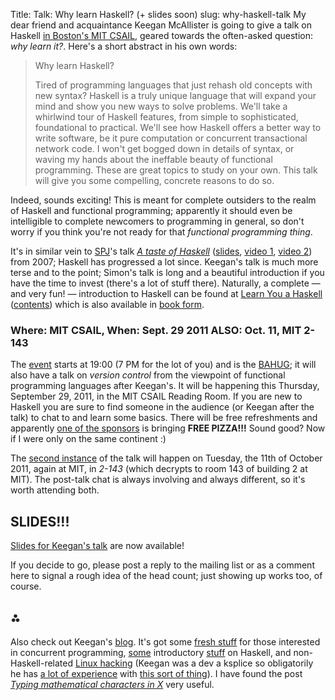 Title: Talk: Why learn Haskell? (+ slides soon)
slug: why-haskell-talk
<markdown>
My dear friend and acquaintance Keegan McAllister is going to give a talk on Haskell [in Boston's MIT CSAIL](http://groups.google.com/group/bostonhaskell/browse_thread/thread/784fbe326a8e094?pli=1), geared towards the often-asked question: *why learn it?*. Here's a short abstract in his own words:

> Why learn Haskell?
> 
> Tired of programming languages that just rehash old concepts with new syntax? Haskell is a truly unique language that will expand your mind and show you new ways to solve problems. We'll take a whirlwind tour of Haskell features, from simple to sophisticated, foundational to practical. We'll see how Haskell offers a better way to write software, be it pure computation or concurrent transactional network code. I won't get bogged down in details of syntax, or waving my hands about the ineffable beauty of functional programming. These are great topics to study on your own. This talk will give you some compelling, concrete reasons to do so.

Indeed, sounds exciting! This is meant for complete outsiders to the realm of Haskell and functional programming; apparently it should even be intelligible to complete newcomers to programming in general, so don't worry if you think you're not ready for that *functional programming thing*.

It's in similar vein to [SPJ](http://en.wikipedia.org/wiki/Simon_Peyton_Jones)'s talk *[A taste of Haskell](http://research.microsoft.com/en-us/um/people/simonpj/papers/haskell-tutorial/index.htm)* ([slides](http://research.microsoft.com/en-us/um/people/simonpj/papers/haskell-tutorial/TasteOfHaskell.pdf), [video 1](http://blip.tv/file/324976), [video 2](http://blip.tv/file/325646)) from 2007; Haskell has progressed a lot since. Keegan's talk is much more terse and to the point; Simon's talk is long and a beautiful introduction if you have the time to invest (there's a lot of stuff there). Naturally, a complete — and very fun! — introduction to Haskell can be found at [Learn You a Haskell](http://learnyouahaskell.com/introduction) ([contents](learnyouahaskell.com/chapters)) which is also available in [book form](http://nostarch.com/lyah.htm).

### Where: MIT CSAIL, When: Sept. 29 2011 ALSO: Oct. 11, MIT 2-143
The [event](http://groups.google.com/group/bostonhaskell/browse_thread/thread/784fbe326a8e094?pli=1) starts at 19:00 (7 PM for the lot of you) and is the [BAHUG](http://www.haskell.org/haskellwiki/Boston_Area_Haskell_Users%27_Group); it will also have a talk on *version control* from the viewpoint of functional programming languages after Keegan's. It will be happening this Thursday, September 29, 2011, in the MIT CSAIL Reading Room. If you are new to Haskell you are sure to find someone in the audience (or Keegan after the talk) to chat to and learn some basics. There will be free refreshments and apparently [one of the sponsors](https://www.capitaliq.com/) is bringing **FREE PIZZA!!!** Sound good? Now if I were only on the same continent :)

The [second instance](http://cluedumps.mit.edu/wiki/SIPB_Cluedump_Series) of the talk will happen on Tuesday, the 11th of October 2011, again at MIT, in *2-143* (which decrypts to room 143 of building 2 at MIT). The post-talk chat is always involving and always different, so it's worth attending both.

## SLIDES!!!
[Slides for Keegan's talk](http://www.ugcs.caltech.edu/~keegan/talks/why-learn-haskell/talk.pdf) are now available!

If you decide to go, please post a reply to the mailing list or as a comment here to signal a rough idea of the head count; just showing up works too, of course.

## ⁂
Also check out Keegan's [blog](http://mainisusuallyafunction.blogspot.com/). It's got some [fresh stuff](http://mainisusuallyafunction.blogspot.com/2011/09/lambda-to-pi.html) for those interested in concurrent programming, [some](http://mainisusuallyafunction.blogspot.com/2010/10/tour-of-real-toy-haskell-program-part-1.html) introductory [stuff](http://mainisusuallyafunction.blogspot.com/2010/10/tour-of-real-toy-haskell-program-part-2.html) on Haskell, and non-Haskell-related [Linux hacking](http://mainisusuallyafunction.blogspot.com/2011/01/implementing-breakpoints-on-x86-linux.html) (Keegan was a dev a ksplice so obligatorily he has [a lot of experience](http://www.linkedin.com/in/keeganmcallister) with [this sort of thing](http://www.haskellers.com/user/keegan)). I have found the post *[Typing mathematical characters in X](http://mainisusuallyafunction.blogspot.com/2010/10/typing-mathematical-characters-in-x.html)* very useful.
</markdown>
